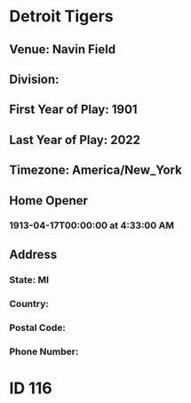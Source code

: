 # Detroit Tigers
## Venue: Navin Field
## Division: 
## First Year of Play: 1901
## Last Year of Play: 2022
## Timezone: America/New_York
## Home Opener
### 1913-04-17T00:00:00 at 4:33:00 AM
## Address
### 
### State: MI
### Country: 
### Postal Code: 
### Phone Number: 
# ID 116